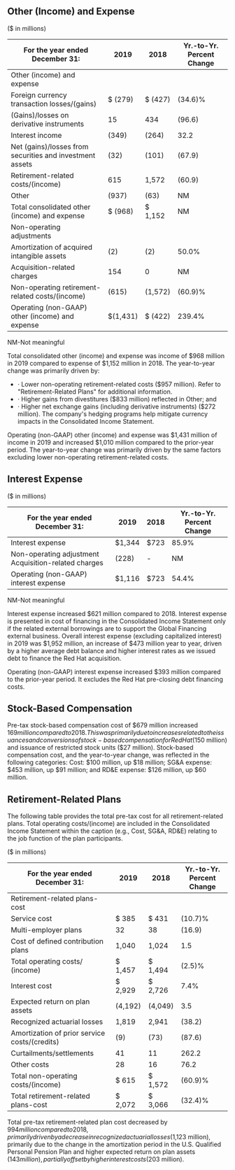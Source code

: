 ## Other (Income) and Expense

($ in millions)

| For the year ended December 31:                            | 2019     | 2018    | Yr.-to-Yr.  Percent  Change   |
|------------------------------------------------------------|----------|---------|-------------------------------|
| Other (income) and expense                                 |          |         |                               |
| Foreign currency transaction  losses/(gains)               | $ (279)  | $ (427) | (34.6)%                       |
| (Gains)/losses on derivative  instruments                  | 15       | 434     | (96.6)                        |
| Interest income                                            | (349)    | (264)   | 32.2                          |
| Net (gains)/losses from  securities and investment  assets | (32)     | (101)   | (67.9)                        |
| Retirement-related costs/(income)                          | 615      | 1,572   | (60.9)                        |
| Other                                                      | (937)    | (63)    | NM                            |
| Total consolidated other (income) and expense              | $ (968)  | $ 1,152 | NM                            |
| Non-operating adjustments                                  |          |         |                               |
| Amortization of acquired  intangible assets                | (2)      | (2)     | 50.0%                         |
| Acquisition-related  charges                               | 154      | 0       | NM                            |
| Non-operating retirement- related costs/(income)           | (615)    | (1,572) | (60.9)%                       |
| Operating (non-GAAP) other  (income) and expense           | $(1,431) | $ (422) | 239.4%                        |

NM-Not meaningful

Total consolidated other (income) and expense was income of $968 million in 2019 compared to expense of $1,152 million in 2018. The year-to-year change was primarily driven by:

- · Lower non-operating retirement-related costs ($957 million). Refer to "Retirement-Related Plans" for additional information.
- · Higher gains from divestitures ($833 million) reflected in Other; and
- · Higher net exchange gains (including derivative instruments) ($272 million). The company's hedging programs help mitigate currency impacts in the Consolidated Income Statement.

Operating (non-GAAP) other (income) and expense was $1,431 million of income in 2019 and increased $1,010 million compared to the prior-year period. The year-to-year change was primarily driven by the same factors excluding lower non-operating retirement-related costs.

## Interest Expense

($ in millions)

| For the year ended December 31:                      | 2019   | 2018   | Yr.-to-Yr.  Percent  Change   |
|------------------------------------------------------|--------|--------|-------------------------------|
| Interest expense                                     | $1,344 | $723   | 85.9%                         |
| Non-operating adjustment Acquisition-related charges | (228)  | -      | NM                            |
| Operating (non-GAAP)  interest expense               | $1,116 | $723   | 54.4%                         |

NM-Not meaningful

Interest expense increased $621 million compared to 2018. Interest expense is presented in cost of financing in the Consolidated Income Statement only if the related external borrowings are to support the Global Financing external business. Overall interest expense (excluding capitalized interest) in 2019 was $1,952 million, an increase of $473 million year to year, driven by a higher average debt balance and higher interest rates as we issued debt to finance the Red Hat acquisition.

Operating (non-GAAP) interest expense increased $393 million compared to the prior-year period. It excludes the Red Hat pre-closing debt financing costs.

## Stock-Based Compensation

Pre-tax stock-based compensation cost of $679 million increased $169 million compared to 2018. This was primarily due to increases related to the issuances and conversions of stock-based compensation for Red Hat ($150 million) and issuance of restricted stock units ($27 million). Stock-based compensation cost, and the year-to-year change, was reflected in the following categories: Cost: $100 million, up $18 million; SG&A expense: $453 million, up $91 million; and RD&E expense: $126 million, up $60 million.

## Retirement-Related Plans

The following table provides the total pre-tax cost for all retirement-related plans. Total operating costs/(income) are included in the Consolidated Income Statement within the caption (e.g., Cost, SG&A, RD&E) relating to the job function of the plan participants.

($ in millions)

| For the year ended December 31:                | 2019    | 2018    | Yr.-to-Yr.  Percent  Change   |
|------------------------------------------------|---------|---------|-------------------------------|
| Retirement-related  plans-cost                 |         |         |                               |
| Service cost                                   | $ 385   | $ 431   | (10.7)%                       |
| Multi-employer plans                           | 32      | 38      | (16.9)                        |
| Cost of defined  contribution plans            | 1,040   | 1,024   | 1.5                           |
| Total operating costs/ (income)                | $ 1,457 | $ 1,494 | (2.5)%                        |
| Interest cost                                  | $ 2,929 | $ 2,726 | 7.4%                          |
| Expected return on plan assets                 | (4,192) | (4,049) | 3.5                           |
| Recognized actuarial  losses                   | 1,819   | 2,941   | (38.2)                        |
| Amortization of prior  service costs/(credits) | (9)     | (73)    | (87.6)                        |
| Curtailments/settlements                       | 41      | 11      | 262.2                         |
| Other costs                                    | 28      | 16      | 76.2                          |
| Total non-operating costs/(income)             | $ 615   | $ 1,572 | (60.9)%                       |
| Total retirement-related plans-cost            | $ 2,072 | $ 3,066 | (32.4)%                       |

Total pre-tax retirement-related plan cost decreased by $994 million compared to 2018, primarily driven by a decrease in recognized actuarial losses ($1,123 million), primarily due to the change in the amortization period in the U.S. Qualified Personal Pension Plan and higher expected return on plan assets ($143 million), partially offset by higher interest costs ($203 million).
